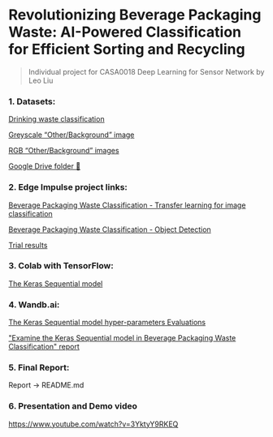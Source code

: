 
# Revolutionizing Beverage Packaging Waste: AI-Powered Classification for Efficient Sorting and Recycling



> Individual project for CASA0018 Deep Learning for Sensor Network by Leo Liu 


### 1. Datasets: 

[Drinking waste classification](https://www.kaggle.com/datasets/arkadiyhacks/drinking-waste-classification)

[Greyscale “Other/Background” image](https://github.com/abin24/Textures-Dataset)

[RGB “Other/Background” images](https://www.robots.ox.ac.uk/~vgg/data/dtd/)

[Google Drive folder 📂](https://drive.google.com/drive/folders/1CrYkcADjdlK3Fxz8HADMHkKcTUMTqdtK?usp=sharing)  

### 2. Edge Impulse project links: 

[Beverage Packaging Waste Classification - Transfer learning for image classification](https://studio.edgeimpulse.com/public/184551/latest)

[Beverage Packaging Waste Classification - Object Detection](https://studio.edgeimpulse.com/public/193760/latest)

[Trial results](https://github.com/LeoLiu5/casa0018-final-project/tree/main/Assessment/Final%20project/Edge%20Impulse)

### 3. Colab with TensorFlow:

[The Keras Sequential model](https://github.com/LeoLiu5/casa0018-final-project/blob/main/Assessment/Final%20project/The%20Keras%20Sequential%20model/Colab%20-%20The%20Keras%20Sequential%20model.ipynb)


### 4. Wandb.ai:

[The Keras Sequential model hyper-parameters Evaluations](https://wandb.ai/leoliu11/projects)

["Examine the Keras Sequential model in Beverage Packaging Waste Classification" report](https://wandb.ai/leoliu11/Optimizers/reports/Examine-the-Keras-Sequential-model-in-Beverage-Packaging-Waste-Classification--VmlldzozNzkyNTU4)

### 5. Final Report: 

Report -> README.md

### 6. Presentation and Demo video
https://www.youtube.com/watch?v=3YktyY9RKEQ
